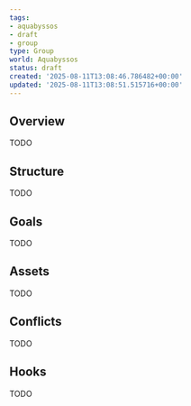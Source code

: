 ```yaml
---
tags:
- aquabyssos
- draft
- group
type: Group
world: Aquabyssos
status: draft
created: '2025-08-11T13:08:46.786482+00:00'
updated: '2025-08-11T13:08:51.515716+00:00'
---
```



## Overview

TODO
## Structure

TODO
## Goals

TODO
## Assets

TODO
## Conflicts

TODO
## Hooks

TODO
